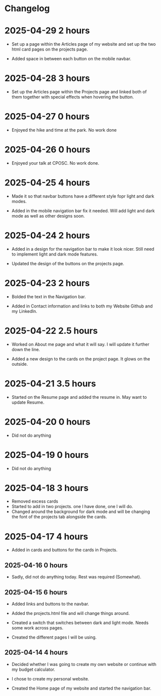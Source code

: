 # Changelog

# 2025-04-29 2 hours

- Set up a page within the Articles page of my website and set up the two html card pages on the projects page.

- Added space in between each button on the mobile navbar.

# 2025-04-28 3 hours

- Set up the Articles page within the Projects page and linked both of them together with special effects when hovering the button.

# 2025-04-27 0 hours

- Enjoyed the hike and time at the park. No work done

# 2025-04-26 0 hours

- Enjoyed your talk at CPOSC. No work done.

# 2025-04-25 4 hours

- Made it so that navbar buttons have a different style fopr light and dark modes.

- Added in the mobile navigation bar fix it needed. Will add light and dark mode as well as other designs soon.

# 2025-04-24 2 hours

- Added in a design for the navigation bar to make it look nicer. Still need to implement light and dark mode features.

- Updated the design of the buttons on the projects page.

# 2025-04-23 2 hours

- Bolded the text in the Navigation bar. 

- Added in Contact information and links to both my Website Github and my LinkedIn.

# 2025-04-22 2.5 hours

- Worked on About me page and what it will say. I will update it further down the line.

- Added a new design to the cards on the project page. It glows on the outside.

# 2025-04-21 3.5 hours

- Started on the Resume page and added the resume in. May want to update Resume.

# 2025-04-20 0 hours

- Did not do anything

# 2025-04-19 0 hours

- Did not do anything

# 2025-04-18 3 hours

- Removed excess cards  
- Started to add in two projects. one I have done, one I will do.
- Changed around the background for dark mode and will be changing the font of the projects tab alongside the cards.

# 2025-04-17 4 hours

- Added in cards and buttons for the cards in Projects.

## 2025-04-16 0 hours

- Sadly, did not do anything today. Rest was required (Somewhat).

## 2025-04-15 6 hours

- Added links and buttons to the navbar.

- Added the projects.html file and will change things around.

- Created a switch that switches between dark and light mode. Needs some work across pages.

- Created the different pages I will be using.

## 2025-04-14 4 hours

- Decided whether I was going to create my own website or continue with my budget calculator. 

- I chose to create my personal website.

- Created the Home page of my website and started the navigation bar.

